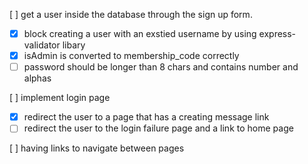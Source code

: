 [ ] get a user inside the database through the sign up form.

- [x] block creating a user with an exstied username by using express-validator libary
- [x] isAdmin is converted to membership_code correctly
- [ ] password should be longer than 8 chars and contains number and alphas

[ ] implement login page

- [x] redirect the user to a page that has a creating message link
- [ ] redirect the user to the login failure page and a link to home page

[ ] having links to navigate between pages
